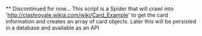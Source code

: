 ** Discontinued for now...
This script is a Spider that will crawl into 'http://clashroyale.wikia.com/wiki/Card_Example' to get the card information and creates an array of card objects.
Later this will be persisted in a database and available as an API
